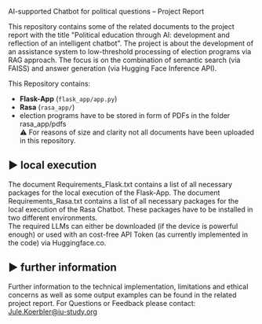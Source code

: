 AI-supported Chatbot for political questions – Project Report

This repository contains some of the related documents to the project report with the title "Political education through AI: development and reflection of an intelligent chatbot".
The project is about the development of an assistance system to low-threshold processing of election programs via RAG approach. The focus is on the combination of semantic search (via FAISS) and answer generation (via Hugging Face Inference API).

This Repository contains:
- **Flask-App** (`flask_app/app.py`)
- **Rasa** (`rasa_app/`)
- election programs have to be stored in form of PDFs in the folder rasa_app/pdfs  
⚠️ For reasons of size and clarity not all documents have been uploaded in this repository. 

## ▶️ local execution
The document Requirements_Flask.txt contains a list of all necessary packages for the local execution of the Flask-App.
The document Requirements_Rasa.txt contains a list of all necessary packages for the local execution of the Rasa Chatbot.
These packages have to be installed in two different environments.  
The required LLMs can either be downloaded (if the device is powerful enough) or used with an cost-free API Token (as currently implemented in the code) via Huggingface.co.

## ▶️ further information
Further information to the technical implementation, limitations and ethical concerns as well as some output examples can be found in the related project report. 
For Questions or Feedback please contact: Jule.Koerbler@iu-study.org
